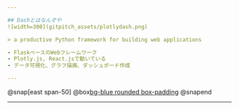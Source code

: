 ```yaml
---

## Dashとはなんぞや
![width=300](gitpitch_assets/plotlydash.png)

> a productive Python framework for building web applications

- FlaskベースのWebフレームワーク
- Plotly.js, React.jsで動いている
- データ可視化、グラフ描画、ダッシュボード作成

---
```


@snap[east span-50]
@box[bg-blue rounded box-padding]()
@snapend

---